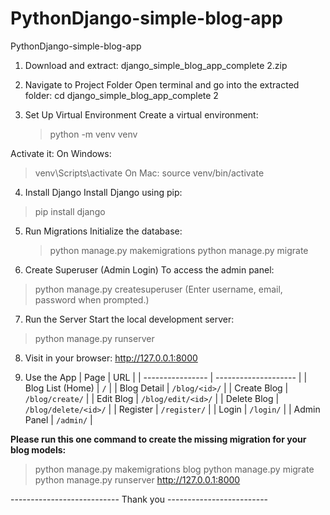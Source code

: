 # PythonDjango-simple-blog-app
PythonDjango-simple-blog-app

1. Download and extract: django_simple_blog_app_complete 2.zip

2. Navigate to Project Folder
   Open terminal and go into the extracted folder:
   cd django_simple_blog_app_complete 2

3. Set Up Virtual Environment
   Create a virtual environment:
   > python -m venv venv

Activate it:
On Windows:
> venv\Scripts\activate
On Mac: 
> source venv/bin/activate

4. Install Django
  Install Django using pip:
  > pip install django

5. Run Migrations
   Initialize the database:
   > python manage.py makemigrations
   > python manage.py migrate

6. Create Superuser (Admin Login)
To access the admin panel:
> python manage.py createsuperuser
(Enter username, email, password when prompted.)

7. Run the Server
Start the local development server:
> python manage.py runserver

8. Visit in your browser:
   http://127.0.0.1:8000

9. Use the App
    | Page             | URL                  |
| ---------------- | -------------------- |
| Blog List (Home) | `/`                  |
| Blog Detail      | `/blog/<id>/`        |
| Create Blog      | `/blog/create/`      |
| Edit Blog        | `/blog/edit/<id>/`   |
| Delete Blog      | `/blog/delete/<id>/` |
| Register         | `/register/`         |
| Login            | `/login/`            |
| Admin Panel      | `/admin/`            |

**Please run this one command to create the missing migration for your blog models:**
> python manage.py makemigrations blog
> python manage.py migrate
> python manage.py runserver
http://127.0.0.1:8000

--------------------------- Thank you -------------------------


